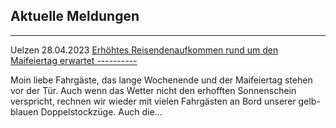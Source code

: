 Aktuelle Meldungen
----------

---

 Uelzen 28.04.2023 [Erhöhtes Reisendenaufkommen rund um den Maifeiertag erwartet ----------](https://www.der-metronom.de/aktuell/erhoehtes-reisendenaufkommen-rund-um-den-maifeiertag-erwartet/)

Moin liebe Fahrgäste,
das lange Wochenende und der Maifeiertag stehen vor der Tür. Auch wenn das Wetter nicht den erhofften Sonnenschein verspricht, rechnen wir wieder mit vielen Fahrgästen an Bord unserer gelb-blauen Doppelstockzüge. Auch die...
